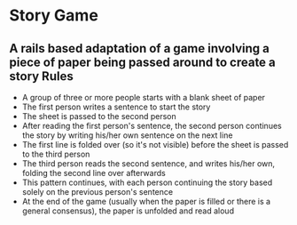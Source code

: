 Story Game
==========
A rails based adaptation of a game involving a piece of paper being passed around to create a story
Rules
-----
* A group of three or more people starts with a blank sheet of paper
* The first person writes a sentence to start the story
* The sheet is passed to the second person
* After reading the first person's sentence, the second person continues the story by writing his/her own sentence on the next line
* The first line is folded over (so it's not visible) before the sheet is passed to the third person
* The third person reads the second sentence, and writes his/her own, folding the second line over afterwards
* This pattern continues, with each person continuing the story based solely on the previous person's sentence
* At the end of the game (usually when the paper is filled or there is a general consensus), the paper is unfolded and read aloud